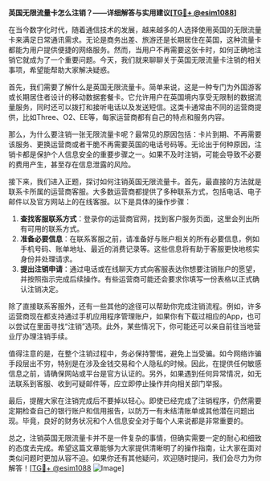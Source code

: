 **英国无限流量卡怎么注销？——详细解答与实用建议[[TG💪+ @esim1088](https://t.me/s/esim1088)]**

在当今数字化时代，随着通信技术的发展，越来越多的人选择使用英国的无限流量卡来满足日常通讯需求。无论是商务出差、旅游还是长期居住在英国，这种流量卡都能为用户提供便捷的网络服务。然而，当用户不再需要这张卡时，如何正确地注销它就成为了一个重要问题。今天，我们就来聊聊关于英国无限流量卡注销的相关事项，希望能帮助大家解决疑惑。

首先，我们需要了解什么是英国无限流量卡。简单来说，这是一种专门为外国游客或长期居住者设计的移动数据套餐卡。它允许用户在英国境内享受无限制的数据流量服务，同时还可以拨打和接听电话以及发送短信。这类卡通常由不同的运营商提供，比如Three、O2、EE等，每家运营商都有自己的特点和服务内容。

那么，为什么要注销一张无限流量卡呢？最常见的原因包括：卡片到期、不再需要该服务、更换运营商或者干脆不再需要英国的电话号码等。无论出于何种原因，注销卡都是保护个人信息安全的重要步骤之一。如果不及时注销，可能会导致不必要的费用产生，甚至存在信息泄露的风险。

接下来，我们进入正题，探讨如何注销英国无限流量卡。首先，最直接的方法就是联系卡所属的运营商客服。大多数运营商都提供了多种联系方式，包括电话、电子邮件以及官方网站上的在线客服。以下是具体的操作步骤：

1. **查找客服联系方式**：登录你的运营商官网，找到客户服务页面，这里会列出所有可用的联系方式。
2. **准备必要信息**：在联系客服之前，请准备好与账户相关的所有必要信息，例如手机号码、账单地址、最近的消费记录等。这些信息将有助于客服更快地核实身份并处理请求。
3. **提出注销申请**：通过电话或在线聊天方式向客服表达你想要注销账户的愿望，并按照指示完成后续操作。有些运营商可能还会要求你填写一份表格以正式确认注销决定。

除了直接联系客服外，还有一些其他的途径可以帮助你完成注销流程。例如，许多运营商现在都支持通过手机应用程序管理账户，如果你有下载过相应的App，也可以尝试在里面寻找“注销”选项。此外，某些情况下，你可能还可以亲自前往当地营业厅办理注销手续。

值得注意的是，在整个注销过程中，务必保持警惕，避免上当受骗。如今网络诈骗手段层出不穷，特别是在涉及金钱交易和个人隐私的时候。因此，在提供任何敏感信息之前，请确保网站或平台是官方认证的。另外，如果遇到任何异常情况，如无法联系到客服、收到可疑邮件等，应立即停止操作并向相关部门举报。

最后，提醒大家在注销完成后不要掉以轻心。即使已经完成了注销程序，仍然需要定期检查自己的银行账户和信用报告，以防万一有未结清账单或其他潜在问题出现。毕竟，良好的财务状况和个人信息安全对于每个人来说都是非常重要的。

总之，注销英国无限流量卡并不是一件复杂的事情，但确实需要一定的耐心和细致的态度去完成。希望这篇文章能够为大家提供清晰明了的操作指南，让大家在面对类似问题时更加从容不迫。如果你还有其他疑问，欢迎随时提问，我们会尽力为你解答！[[TG💪+ @esim1088](https://t.me/s/esim1088) ![Image](https://i.postimg.cc/4NQfJmqS/Snipaste-2025-05-13-00-14-12.png)]